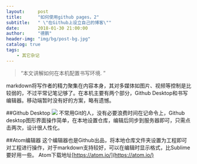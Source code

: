 ```yaml
---
layout:     post
title:      "如何使用github pages，2"
subtitle:   " \"在Github上设立自己的博客\""
date:       2018-01-30 21:00:00
author:     "德鹏"
header-img: "img/bg/post-bg.jpg"
catalog: true
tags:
    - 其它杂记
---
```


> “本文讲解如何在本机配置书写环境. ”

markdown将写作者的精力聚集在内容本身，其对多媒体如图片、视频等控制是比较弱的，不过平常记笔记够了。在本机主要有两个部分，Github Desktop和书写编辑器。移动端暂时没有好的方案，略有遗憾。

##Github Desktop
![][githubdesktop]
不常用Git的人，没有必要浪费时间在记命令上，Github desktop图形界面操作简单，在本地设置仓库，编辑后同步到服务器即可，只需点击两次，设计很人性化。

##Atom编辑器
这个编辑器也是Github出品，将本地仓库文件夹设置为工程即可对工程进行操作，对于markdown支持较好，可以在编辑时显示格式，比Sublime要好用一些。
Atom下载地址[https://atom.io/](https://atom.io/)


[githubdesktop]:http://ma-depeng.github.io/img/post/2018-01-30-01-githubdesktop.png
